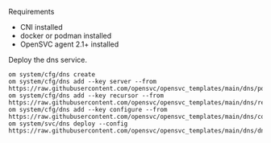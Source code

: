 Requirements
* CNI installed
* docker or podman installed
* OpenSVC agent 2.1+ installed

Deploy the dns service.
```
om system/cfg/dns create
om system/cfg/dns add --key server --from https://raw.githubusercontent.com/opensvc/opensvc_templates/main/dns/pdns.conf.template
om system/cfg/dns add --key recursor --from https://raw.githubusercontent.com/opensvc/opensvc_templates/main/dns/recursor.conf.template
om system/cfg/dns add --key configure --from https://raw.githubusercontent.com/opensvc/opensvc_templates/main/dns/configure
om system/svc/dns deploy --config https://raw.githubusercontent.com/opensvc/opensvc_templates/main/dns/dns.conf
```
